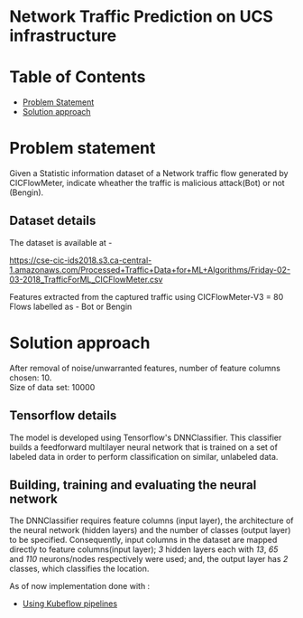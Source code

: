 # Network Traffic Prediction on UCS infrastructure
# Table of Contents
- [Problem Statement](#problem-statement)
- [Solution approach](#solution-approach)

# Problem statement

Given a Statistic information dataset of a Network traffic flow generated by  CICFlowMeter, indicate wheather the traffic is malicious attack(Bot) or not (Bengin).

## Dataset details

The dataset is available at - 

https://cse-cic-ids2018.s3.ca-central-1.amazonaws.com/Processed+Traffic+Data+for+ML+Algorithms/Friday-02-03-2018_TrafficForML_CICFlowMeter.csv

Features extracted from the captured traffic using CICFlowMeter-V3 = 80  
Flows labelled as - Bot or Bengin

# Solution approach

After removal of noise/unwarranted features, number of feature columns chosen:  10.  
Size of data set: 10000

## Tensorflow details

The model is developed using Tensorflow's DNNClassifier. This classifier builds a feedforward multilayer neural network that is trained on a set of labeled data in order to perform classification on similar, unlabeled data.

## Building, training and evaluating the neural network

The DNNClassifier requires feature columns (input layer), the architecture of the neural network (hidden layers) and the number of classes (output layer) to be specified. Consequently, input columns in the dataset are mapped directly to feature columns(input layer); _3_ hidden layers each with _13_, _65_ and _110_ neurons/nodes respectively were used; and, the output layer has _2_ classes, which classifies the location.



As of now implementation done with :
  - [Using Kubeflow pipelines](./pipelines)

